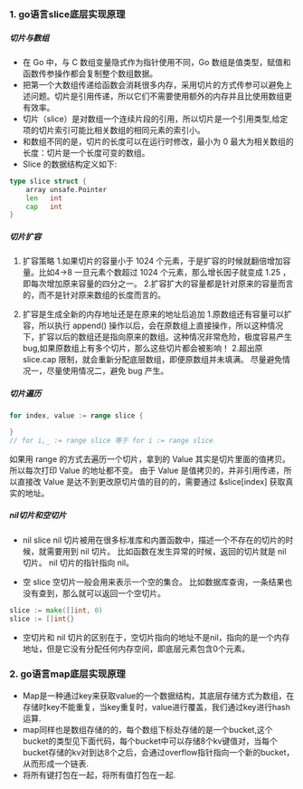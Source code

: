 ### 1. go语言slice底层实现原理
##### 切片与数组
+ 在 Go 中，与 C 数组变量隐式作为指针使用不同，Go 数组是值类型，赋值和函数传参操作都会复制整个数组数据。
+ 把第一个大数组传递给函数会消耗很多内存，采用切片的方式传参可以避免上述问题。切片是引用传递，所以它们不需要使用额外的内存并且比使用数组更有效率。
+ 切片（slice）是对数组一个连续片段的引用，所以切片是一个引用类型,给定项的切片索引可能比相关数组的相同元素的索引小。
+ 和数组不同的是，切片的长度可以在运行时修改，最小为 0 最大为相关数组的长度：切片是一个长度可变的数组。
+ Slice 的数据结构定义如下:
```go
type slice struct {
    array unsafe.Pointer
    len   int
    cap   int
}
```

##### 切片扩容
1. 扩容策略
1.如果切片的容量小于 1024 个元素，于是扩容的时候就翻倍增加容量。比如4->8
一旦元素个数超过 1024 个元素，那么增长因子就变成 1.25 ，即每次增加原来容量的四分之一。
2.扩容扩大的容量都是针对原来的容量而言的，而不是针对原来数组的长度而言的。

2. 扩容是生成全新的内存地址还是在原来的地址后追加
1.原数组还有容量可以扩容，所以执行 append() 操作以后，会在原数组上直接操作，所以这种情况下，扩容以后的数组还是指向原来的数组。这种情况非常危险，极度容易产生 bug,如果原数组上有多个切片，那么这些切片都会被影响！
2.超出原 slice.cap 限制，就会重新分配底层数组，即便原数组并未填满。
尽量避免情况一，尽量使用情况二，避免 bug 产生。

##### 切片遍历
```go
for index, value := range slice {

}
// for i,_ := range slice 等于 for i := range slice
```
如果用 range 的方式去遍历一个切片，拿到的 Value 其实是切片里面的值拷贝。所以每次打印 Value 的地址都不变。
由于 Value 是值拷贝的，并非引用传递，所以直接改 Value 是达不到更改原切片值的目的的，需要通过 &slice[index] 获取真实的地址。

##### nil切片和空切片
+ nil slice
nil 切片被用在很多标准库和内置函数中，描述一个不存在的切片的时候，就需要用到 nil 切片。
比如函数在发生异常的时候，返回的切片就是 nil 切片。
nil 切片的指针指向 nil。

+ 空 slice
空切片一般会用来表示一个空的集合。
比如数据库查询，一条结果也没有查到，那么就可以返回一个空切片。
```go
slice := make([]int, 0)
slice := []int{}
```

+ 空切片和 nil 切片的区别在于，空切片指向的地址不是nil，指向的是一个内存地址，但是它没有分配任何内存空间，即底层元素包含0个元素。

### 2. go语言map底层实现原理
+ Map是一种通过key来获取value的一个数据结构，其底层存储方式为数组，在存储时key不能重复，当key重复时，value进行覆盖，我们通过key进行hash运算.
+ map同样也是数组存储的的，每个数组下标处存储的是一个bucket,这个bucket的类型见下面代码，每个bucket中可以存储8个kv键值对，当每个bucket存储的kv对到达8个之后，会通过overflow指针指向一个新的bucket，从而形成一个链表.
+ 将所有键打包在一起，将所有值打包在一起.
